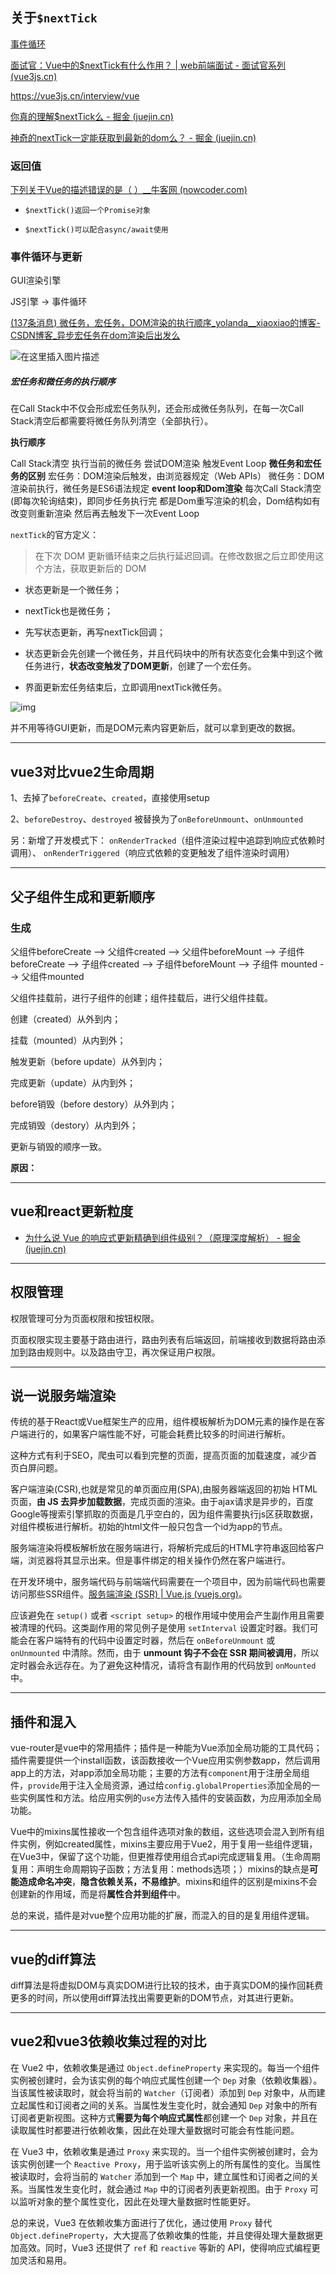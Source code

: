 ## 关于`$nextTick`

[事件循环](https://weijl.top/#/blog/前端/事件循环与nextTick.md/.%2Fassets%2Fblogs%2FBrowserSide%2F事件循环与nextTick.md)

[面试官：Vue中的$nextTick有什么作用？ | web前端面试 - 面试官系列 (vue3js.cn)](https://vue3js.cn/interview/vue/nexttick.html#三、实现原理)

https://vue3js.cn/interview/vue

[你真的理解$nextTick么 - 掘金 (juejin.cn)](https://juejin.cn/post/6844903843197616136)

[神奇的nextTick一定能获取到最新的dom么？ - 掘金 (juejin.cn)](https://juejin.cn/post/7166517557124415518)

### 返回值

[下列关于Vue的描述错误的是（ ）__牛客网 (nowcoder.com)](https://www.nowcoder.com/questionTerminal/070dbd360a1c4fc9826363f698f03b52)

- ```
  $nextTick()返回一个Promise对象
  ```

- ```
  $nextTick()可以配合async/await使用
  ```

### 事件循环与更新

GUI渲染引擎

JS引擎 -> 事件循环

[(137条消息) 微任务，宏任务，DOM渲染的执行顺序_yolanda__xiaoxiao的博客-CSDN博客_异步宏任务在dom渲染后出发么](https://blog.csdn.net/weixin_44138611/article/details/112464382)

![在这里插入图片描述](assets/watermark,type_ZmFuZ3poZW5naGVpdGk,shadow_10,text_aHR0cHM6Ly9ibG9nLmNzZG4ubmV0L3dlaXhpbl80NDEzODYxMQ==,size_16,color_FFFFFF,t_70#pic_center.jpeg)

##### 宏任务和微任务的执行顺序

在Call Stack中不仅会形成宏任务队列，还会形成微任务队列，在每一次Call Stack清空后都需要将微任务队列清空（全部执行）。

**执行顺序**

Call Stack清空
执行当前的微任务
尝试DOM渲染
触发Event Loop
**微任务和宏任务的区别**
宏任务：DOM渲染后触发，由浏览器规定（Web APIs）
微任务：DOM渲染前执行，微任务是ES6语法规定
**event loop和Dom渲染**
每次Call Stack清空(即每次轮询结束)，即同步任务执行完
都是Dom重写渲染的机会，Dom结构如有改变则重新渲染
然后再去触发下一次Event Loop

`nextTick`的官方定义：

> 在下次 DOM 更新循环结束之后执行延迟回调。在修改数据之后立即使用这个方法，获取更新后的 DOM

- 状态更新是一个微任务；

- nextTick也是微任务；

- 先写状态更新，再写nextTick回调；

- 状态更新会先创建一个微任务，并且代码块中的所有状态变化会集中到这个微任务进行，**状态改变触发了DOM更新**，创建了一个宏任务。

- 界面更新宏任务结束后，立即调用nextTick微任务。

![img](assets/16ab1b0523456e8atplv-t2oaga2asx-zoom-in-crop-mark4536000.webp)

并不用等待GUI更新，而是DOM元素内容更新后，就可以拿到更改的数据。

---

## vue3对比vue2生命周期

1、去掉了`beforeCreate`、`created`，直接使用setup

2、`beforeDestroy`、`destroyed` 被替换为了`onBeforeUnmount`、`onUnmounted`

另：新增了开发模式下： `onRenderTracked`（组件渲染过程中追踪到响应式依赖时调用）、 `onRenderTriggered`（响应式依赖的变更触发了组件渲染时调用）

---

## 父子组件生成和更新顺序

### 生成

父组件beforeCreate --> 父组件created --> 父组件beforeMount  --> 子组件beforeCreate --> 子组件created --> 子组件beforeMount  -->  子组件 mounted  --> 父组件mounted

父组件挂载前，进行子组件的创建；组件挂载后，进行父组件挂载。

创建（created）从外到内；

挂载（mounted）从内到外；

触发更新（before update）从外到内；

完成更新（update）从内到外；

before销毁（before destory）从外到内；

完成销毁（destory）从内到外；

更新与销毁的顺序一致。

**原因：**

---

## vue和react更新粒度

- [为什么说 Vue 的响应式更新精确到组件级别？（原理深度解析） - 掘金 (juejin.cn)](https://juejin.cn/post/6844904113432444942)

---

## 权限管理

权限管理可分为页面权限和按钮权限。

页面权限实现主要基于路由进行，路由列表有后端返回，前端接收到数据将路由添加到路由规则中。以及路由守卫，再次保证用户权限。

---

## 说一说服务端渲染

传统的基于React或Vue框架生产的应用，组件模板解析为DOM元素的操作是在客户端进行的，如果客户端性能不好，可能会耗费比较多的时间进行解析。

这种方式有利于SEO，爬虫可以看到完整的页面，提高页面的加载速度，减少首页白屏问题。

客户端渲染(CSR),也就是常见的单页面应用(SPA),由服务器端返回的初始 HTML 页面，**由 JS 去异步加载数据**，完成页面的渲染。由于ajax请求是异步的，百度Google等搜索引擎抓取的页面是几乎空白的，因为组件需要执行js区获取数据，对组件模板进行解析。初始的html文件一般只包含一个id为app的节点。

服务端渲染将模板解析放在服务端进行，将解析完成后的HTML字符串返回给客户端，浏览器将其显示出来。但是事件绑定的相关操作仍然在客户端进行。

在开发环境中，服务端代码与前端端代码需要在一个项目中，因为前端代码也需要访问那些SSR组件。[服务端渲染 (SSR) | Vue.js (vuejs.org)](https://cn.vuejs.org/guide/scaling-up/ssr.html#code-structure)。

应该避免在 `setup()` 或者 `<script setup>` 的根作用域中使用会产生副作用且需要被清理的代码。这类副作用的常见例子是使用 `setInterval` 设置定时器。我们可能会在客户端特有的代码中设置定时器，然后在 `onBeforeUnmount` 或 `onUnmounted` 中清除。然而，由于 **unmount 钩子不会在 SSR 期间被调用**，所以定时器会永远存在。为了避免这种情况，请将含有副作用的代码放到 `onMounted` 中。

---

## 插件和混入

vue-router是vue中的常用插件；插件是一种能为Vue添加全局功能的工具代码；插件需要提供一个install函数，该函数接收一个Vue应用实例参数app，然后调用app上的方法，对app添加全局功能；主要的方法有`component`用于注册全局组件，`provide`用于注入全局资源，通过给`config.globalProperties`添加全局的一些实例属性和方法。给应用实例的`use`方法传入插件的安装函数，为应用添加全局功能。

Vue中的mixins属性接收一个包含组件选项对象的数组，这些选项会混入到所有组件实例，例如created属性，mixins主要应用于Vue2，用于复用一些组件逻辑，在Vue3中，保留了这个功能，但更推荐使用组合式api完成逻辑复用。（生命周期复用：声明生命周期钩子函数；方法复用：methods选项；）mixins的缺点是**可能造成命名冲突**，**隐含依赖关系，不易维护**。mixins和组件的区别是mixins不会创建新的作用域，而是将**属性合并到组件**中。

总的来说，插件是对vue整个应用功能的扩展，而混入的目的是复用组件逻辑。

---

## vue的diff算法

diff算法是将虚拟DOM与真实DOM进行比较的技术，由于真实DOM的操作回耗费更多的时间，所以使用diff算法找出需要更新的DOM节点，对其进行更新。

---

## vue2和vue3依赖收集过程的对比

在 Vue2 中，依赖收集是通过 `Object.defineProperty` 来实现的。每当一个组件实例被创建时，会为该实例的每个响应式属性创建一个 `Dep` 对象（依赖收集器）。当该属性被读取时，就会将当前的 `Watcher`（订阅者）添加到 `Dep` 对象中，从而建立起属性和订阅者之间的关系。当属性发生变化时，就会通知 `Dep` 对象中的所有订阅者更新视图。这种方式**需要为每个响应式属性**都创建一个 `Dep` 对象，并且在读取属性时都要进行依赖收集，因此在处理大量数据时可能会有性能问题。

在 Vue3 中，依赖收集是通过 `Proxy` 来实现的。当一个组件实例被创建时，会为该实例创建一个 `Reactive Proxy`，用于监听该实例上的所有属性的变化。当属性被读取时，会将当前的 `Watcher` 添加到一个 `Map` 中，建立属性和订阅者之间的关系。当属性发生变化时，就会通过 `Map` 中的订阅者列表更新视图。由于 `Proxy` 可以监听对象的整个属性变化，因此在处理大量数据时性能更好。

总的来说，Vue3 在依赖收集方面进行了优化，通过使用 `Proxy` 替代 `Object.defineProperty`，大大提高了依赖收集的性能，并且使得处理大量数据更加高效。同时，Vue3 还提供了 `ref` 和 `reactive` 等新的 API，使得响应式编程更加灵活和易用。